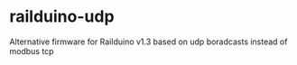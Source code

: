 # railduino-udp
Alternative firmware for Railduino v1.3 based on udp boradcasts instead of modbus tcp
